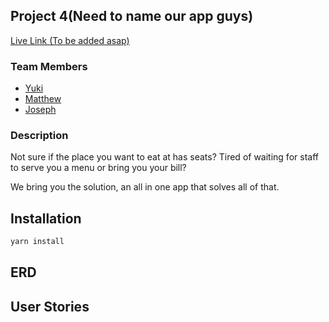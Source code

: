 ## Project 4(Need to name our app guys)

[Live Link (To be added asap)](www.potato.com)

### Team Members
* [Yuki](https://github.com/yukitsuboniwa)
* [Matthew](https://github.com/matthewfrancisong)
* [Joseph](https://github.com/josephpung)
### Description
Not sure if the place you want to eat at has seats? Tired of waiting for staff to serve you a menu or bring you your bill?

We bring you the solution, an all in one app that solves all of that.

## Installation
```javascript
yarn install
```
## ERD

## User Stories
